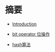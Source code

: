 # 摘要

* [Introduction](README.md)

* [bit operator 位操作](content/binarry.md)

* [hash算法](content/hash.md)


